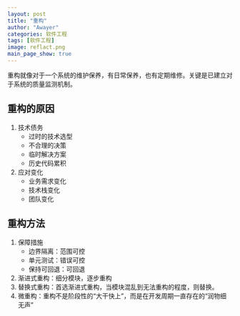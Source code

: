 ```yaml
---
layout: post
title: "重构"
author: "Awayer"
categories: 软件工程
tags: [软件工程]
image: reflact.png
main_page_show: true 
---
```


重构就像对于一个系统的维护保养，有日常保养，也有定期维修。关键是已建立对于系统的质量监测机制。

## 重构的原因
1. 技术债务
    - 过时的技术选型
    - 不合理的决策
    - 临时解决方案
    - 历史代码累积
2. 应对变化
    - 业务需求变化
    - 技术栈变化
    - 团队变化

## 重构方法
1. 保障措施
    - 边界隔离：范围可控
    - 单元测试：错误可控
    - 保持可回退：可回退
2. 渐进式重构：细分模块，逐步重构
3. 替换式重构：首选渐进式重构，当模块混乱到无法重构的程度，则替换。
4. 微重构：重构不是阶段性的“大干快上”，而是在开发周期一直存在的“润物细无声”
